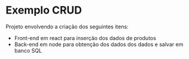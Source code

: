 # Exemplo CRUD

Projeto envolvendo a criação dos seguintes itens:

- Front-end em react para inserção dos dados de produtos
- Back-end em node para obtenção dos dados dos dados e salvar em banco SQL
